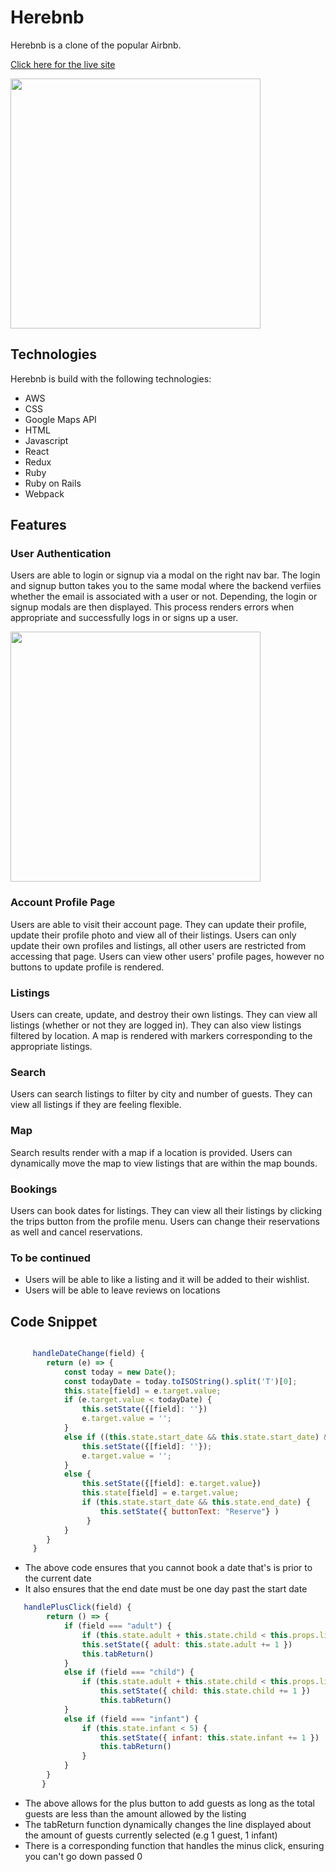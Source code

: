 
# Herebnb 

Herebnb is a clone of the popular Airbnb.

[Click here for the live site](https://herebnb.herokuapp.com/#/) 
  

<img src="https://user-images.githubusercontent.com/90418154/149542990-235362cd-387e-4bdf-8208-ded4db782b82.gif" height=400px width="auto"/>
<!-- ![splash page ](https://user-images.githubusercontent.com/90418154/149538716-acb34ad9-8579-4555-88dc-0e84c8504efd.gif) -->



## Technologies

Herebnb is build with the following technologies: 

  - AWS
  - CSS
  - Google Maps API
  - HTML
  - Javascript
  - React 
  - Redux
  - Ruby 
  - Ruby on Rails 
  - Webpack

## Features 

### User Authentication
 Users are able to login or signup via a modal on the right nav bar. The login and signup button takes you to the same modal where the backend verfiies whether the email is associated with a user or not. Depending, the login or signup modals are then displayed. This process renders errors when appropriate and successfully logs in or signs up a user.
 
 <img src="https://user-images.githubusercontent.com/90418154/149543760-73dcb6b3-818a-4417-9087-13db12c49a80.gif" height=400px width="auto"/>
 
 ### Account Profile Page
 
  Users are able to visit their account page. They can update their profile, update their profile photo and view all of their listings. Users can only update their own profiles and listings, all other users are restricted from accessing that page. Users can view other users' profile pages, however no buttons to update profile is rendered. 
  
  ### Listings
  
  Users can create, update, and destroy their own listings. They can view all listings (whether or not they are logged in). They can also view listings filtered by location. A map is rendered with markers corresponding to the appropriate listings. 
  
  ### Search 
  
 Users can search listings to filter by city and number of guests. They can view all listings if they are feeling flexible. 
 
### Map 

Search results render with a map if a location is provided. Users can dynamically move the map to view listings that are within the map bounds. 

 ### Bookings 
 
  Users can book dates for listings. They can view all their listings by clicking the trips button from the profile menu. Users can change their reservations as well and cancel reservations. 
  
 ### To be continued 
 - Users will be able to like a listing and it will be added to their wishlist. 
 - Users will be able to leave reviews on locations 


## Code Snippet 

``` Javascript

     handleDateChange(field) {
        return (e) => {
            const today = new Date();
            const todayDate = today.toISOString().split('T')[0];
            this.state[field] = e.target.value;  
            if (e.target.value < todayDate) {  
                this.setState({[field]: ''})
                e.target.value = ''; 
            }
            else if ((this.state.start_date && this.state.start_date) && (new Date(this.state.start_date) >= new Date(this.state.end_date))) {
                this.setState({[field]: ''});
                e.target.value = ''; 
            }
            else {
                this.setState({[field]: e.target.value})
                this.state[field] = e.target.value; 
                if (this.state.start_date && this.state.end_date) {
                    this.setState({ buttonText: "Reserve"} )
                 } 
            }
        }
     } 
```

- The above code ensures that you cannot book a date that's is prior to the current date
- It also ensures that the end date must be one day past the start date 

``` Javascript 
   handlePlusClick(field) {
        return () => {
            if (field === "adult") {
                if (this.state.adult + this.state.child < this.props.listing.guests)
                this.setState({ adult: this.state.adult += 1 })
                this.tabReturn()
            }
            else if (field === "child") {
                if (this.state.adult + this.state.child < this.props.listing.guests)
                    this.setState({ child: this.state.child += 1 })
                    this.tabReturn()
            }
            else if (field === "infant") {
                if (this.state.infant < 5) {
                    this.setState({ infant: this.state.infant += 1 })
                    this.tabReturn()
                }
            }
        }
       }
```

- The above allows for the plus button to add guests as long as the total guests are less than the amount allowed by the listing 
- The tabReturn function dynamically changes the line displayed about the amount of guests currently selected (e.g 1 guest, 1 infant)
- There is a corresponding function that handles the minus click, ensuring you can't go down passed 0
  

